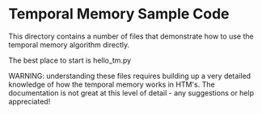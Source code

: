 Temporal Memory Sample Code
=====

This directory contains a number of files that demonstrate how to use the
temporal memory algorithm directly.

The best place to start is hello_tm.py

WARNING: understanding these files requires building up a very detailed
knowledge of how the temporal memory works in HTM's. The documentation is not
great at this level of detail - any suggestions or help appreciated!
